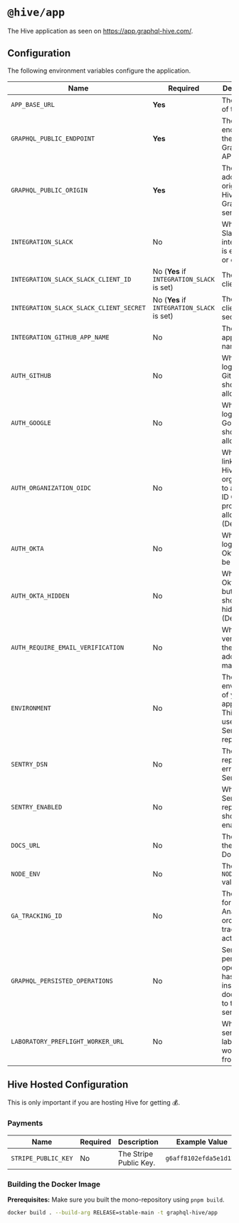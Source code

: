 # `@hive/app`

The Hive application as seen on https://app.graphql-hive.com/.

## Configuration

The following environment variables configure the application.

| Name                                    | Required                                   | Description                                                                                   | Example Value                                        |
| --------------------------------------- | ------------------------------------------ | --------------------------------------------------------------------------------------------- | ---------------------------------------------------- |
| `APP_BASE_URL`                          | **Yes**                                    | The base url of the app,                                                                      | `https://app.graphql-hive.com`                       |
| `GRAPHQL_PUBLIC_ENDPOINT`               | **Yes**                                    | The public endpoint of the Hive GraphQL API.                                                  | `http://127.0.0.1:4000/graphql`                      |
| `GRAPHQL_PUBLIC_ORIGIN`                 | **Yes**                                    | The http address origin of the Hive GraphQL server.                                           | `http://127.0.0.1:4000/`                             |
| `INTEGRATION_SLACK`                     | No                                         | Whether the Slack integration is enabled or disabled.                                         | `1` (enabled) or `0` (disabled)                      |
| `INTEGRATION_SLACK_SLACK_CLIENT_ID`     | No (**Yes** if `INTEGRATION_SLACK` is set) | The Slack client ID.                                                                          | `g6aff8102efda5e1d12e`                               |
| `INTEGRATION_SLACK_SLACK_CLIENT_SECRET` | No (**Yes** if `INTEGRATION_SLACK` is set) | The Slack client secret.                                                                      | `g12e552xx54xx2b127821dc4abc4491dxxxa6b187`          |
| `INTEGRATION_GITHUB_APP_NAME`           | No                                         | The GitHub application name.                                                                  | `graphql-hive-self-hosted`                           |
| `AUTH_GITHUB`                           | No                                         | Whether login via GitHub should be allowed                                                    | `1` (enabled) or `0` (disabled)                      |
| `AUTH_GOOGLE`                           | No                                         | Whether login via Google should be allowed                                                    | `1` (enabled) or `0` (disabled)                      |
| `AUTH_ORGANIZATION_OIDC`                | No                                         | Whether linking a Hive organization to an Open ID Connect provider is allowed. (Default: `0`) | `1` (enabled) or `0` (disabled)                      |
| `AUTH_OKTA`                             | No                                         | Whether login via Okta should be allowed                                                      | `1` (enabled) or `0` (disabled)                      |
| `AUTH_OKTA_HIDDEN`                      | No                                         | Whether the Okta login button should be hidden. (Default: `0`)                                | `1` (enabled) or `0` (disabled)                      |
| `AUTH_REQUIRE_EMAIL_VERIFICATION`       | No                                         | Whether verifying the email address is mandatory.                                             | `1` (enabled) or `0` (disabled)                      |
| `ENVIRONMENT`                           | No                                         | The environment of your Hive app. (**Note:** This will be used for Sentry reporting.)         | `staging`                                            |
| `SENTRY_DSN`                            | No                                         | The DSN for reporting errors to Sentry.                                                       | `https://dooobars@o557896.ingest.sentry.io/12121212` |
| `SENTRY_ENABLED`                        | No                                         | Whether Sentry error reporting should be enabled.                                             | `1` (enabled) or `0` (disabled)                      |
| `DOCS_URL`                              | No                                         | The URL of the Hive Docs                                                                      | `https://the-guild.dev/graphql/hive/docs`            |
| `NODE_ENV`                              | No                                         | The `NODE_ENV` value.                                                                         | `production`                                         |
| `GA_TRACKING_ID`                        | No                                         | The token for Google Analytics in order to track user actions.                                | `g6aff8102efda5e1d12e`                               |
| `GRAPHQL_PERSISTED_OPERATIONS`          | No                                         | Send persisted operation hashes instead of documents to the server.                           | `1` (enabled) or `0` (disabled)                      |
| `LABORATORY_PREFLIGHT_WORKER_URL`       | No                                         | Where to serve the laboratory worker from.                                                    | Default `""`                                         |

## Hive Hosted Configuration

This is only important if you are hosting Hive for getting 💰.

### Payments

| Name                | Required | Description            | Example Value          |
| ------------------- | -------- | ---------------------- | ---------------------- |
| `STRIPE_PUBLIC_KEY` | No       | The Stripe Public Key. | `g6aff8102efda5e1d12e` |

### Building the Docker Image

**Prerequisites:** Make sure you built the mono-repository using `pnpm build`.

```bash
docker build . --build-arg RELEASE=stable-main -t graphql-hive/app
```
